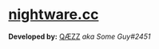 # [nightware.cc](http://nightware.cc)

**Developed by:** [QÆZZ](https://github.com/QAEZZ) *aka Some Guy#2451*
